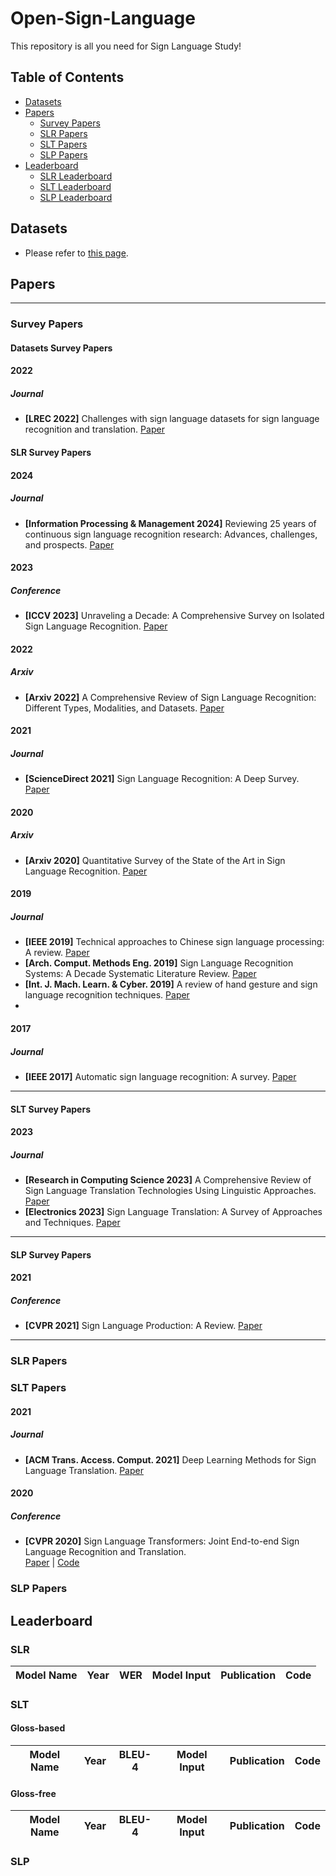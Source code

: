 # Open-Sign-Language
This repository is all you need for Sign Language Study!

## Table of Contents
- [Datasets](#datasets)  
- [Papers](#papers)
  - [Survey Papers](#survey-papers)
  - [SLR Papers](#slr-papers)
  - [SLT Papers](#slt-papers)
  - [SLP Papers](#slp-papers)
- [Leaderboard](#leaderboard)
  - [SLR Leaderboard](#slr)
  - [SLT Leaderboard](#slt)
  - [SLP Leaderboard](#slp)

## Datasets
- Please refer to [this page](helper/datasets.md).

## Papers
******************************************************************************************
### Survey Papers
#### Datasets Survey Papers
#### 2022
##### Journal
- **[LREC 2022]** Challenges with sign language datasets for sign language recognition and translation. [Paper](https://repositori.upf.edu/items/7e5fd976-eb4f-4cc5-878b-a1d9eef5a370)


#### SLR Survey Papers
#### 2024
##### Journal
- **[Information Processing & Management 2024]** Reviewing 25 years of continuous sign language recognition research: Advances, challenges, and prospects. [Paper](https://www.sciencedirect.com/science/article/abs/pii/S0306457324001341)
#### 2023
##### Conference
- **[ICCV 2023]** Unraveling a Decade: A Comprehensive Survey on Isolated Sign Language Recognition. [Paper](https://openaccess.thecvf.com/content/ICCV2023W/AMFG/html/Sarhan_Unraveling_a_Decade_A_Comprehensive_Survey_on_Isolated_Sign_Language_ICCVW_2023_paper.html)
#### 2022
##### Arxiv
- **[Arxiv 2022]** A Comprehensive Review of Sign Language Recognition: Different Types, Modalities, and Datasets. [Paper](https://arxiv.org/abs/2204.03328)
#### 2021
##### Journal
- **[ScienceDirect 2021]** Sign Language Recognition: A Deep Survey. [Paper](https://www.sciencedirect.com/science/article/pii/S095741742030614X?casa_token=P9dIGfGoMh0AAAAA:RPA7HImaRjZfsOJrJZ8INi-a9V0fJXp4hvKRRHLZMm_LySJee-lQ86zL9VcVdp2cQbkyK6zfsqM)
#### 2020
##### Arxiv
- **[Arxiv 2020]** Quantitative Survey of the State of the Art in Sign Language Recognition. [Paper](https://arxiv.org/abs/2008.09918)
#### 2019
##### Journal
- **[IEEE 2019]** Technical approaches to Chinese sign language processing: A review. [Paper](https://ieeexplore.ieee.org/abstract/document/8764391)
- **[Arch. Comput. Methods Eng. 2019]** Sign Language Recognition Systems: A Decade Systematic Literature
Review. [Paper](https://www.researchgate.net/profile/Parteek-Bhatia-2/publication/353571514_Sign_Language_Recognition_Systems_A_Decade_Systematic_Literature_Review/links/61039ff40c2bfa282a0d8a80/Sign-Language-Recognition-Systems-A-Decade-Systematic-Literature-Review.pdf)
- **[Int. J. Mach. Learn. & Cyber. 2019]** A review of hand gesture and sign language recognition techniques. [Paper](https://link.springer.com/article/10.1007/s13042-017-0705-5)
- 
#### 2017
##### Journal
- **[IEEE 2017]** Automatic sign language recognition: A survey. [Paper](https://ieeexplore.ieee.org/abstract/document/8075561?casa_token=CdoSrTyglMIAAAAA:e3KBEi9j3LO3-DUeTlb56NQlA4Hve1GWLuFKKOJce312gckmJFNrOyTatHifdIFa0XxWbkBjig)


******************************************************************************************************************

#### SLT Survey Papers
#### 2023
##### Journal
- **[Research in Computing Science 2023]** A Comprehensive Review of Sign Language Translation Technologies Using Linguistic Approaches. [Paper](https://rcs.cic.ipn.mx/2023_152_11/A%20Comprehensive%20Review%20of%20Sign%20Language%20Translation%20Technologies%20Using%20Linguistic%20Approaches.pdf)
- **[Electronics 2023]** Sign Language Translation: A Survey of Approaches and Techniques. [Paper](https://www.mdpi.com/2079-9292/12/12/2678)

***********************************************************************************************************************

#### SLP Survey Papers
#### 2021
##### Conference
- **[CVPR 2021]** Sign Language Production: A Review. [Paper](https://openaccess.thecvf.com/content/CVPR2021W/ChaLearn/html/Rastgoo_Sign_Language_Production_A_Review_CVPRW_2021_paper.html)

***********************************************************************************************************************

### SLR Papers
### SLT Papers
#### 2021
##### Journal
- **[ACM Trans. Access. Comput. 2021]** Deep Learning Methods for Sign Language Translation. [Paper](https://dl.acm.org/doi/abs/10.1145/3477498)
#### 2020
##### Conference
- **[CVPR 2020]** Sign Language Transformers: Joint End-to-end Sign Language Recognition and Translation.  
    [Paper](https://openaccess.thecvf.com/content_CVPR_2020/papers/Camgoz_Sign_Language_Transformers_Joint_End-to-End_Sign_Language_Recognition_and_Translation_CVPR_2020_paper.pdf) | [Code](https://github.com/neccam/nslt)

### SLP Papers

## Leaderboard
### SLR 
| Model Name      | Year | WER      | Model Input   | Publication    | Code                                    |
|-----------------|------|----------|---------------|----------------|-----------------------------------------|

### SLT
#### Gloss-based
| Model Name      | Year | BLEU-4      | Model Input   | Publication    | Code                                    |
|-----------------|------|-------------|---------------|----------------|-----------------------------------------|
#### Gloss-free
| Model Name      | Year | BLEU-4      | Model Input   | Publication    | Code                                    |
|-----------------|------|-------------|---------------|----------------|-----------------------------------------|
### SLP
